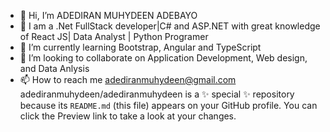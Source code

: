 - 👋 Hi, I’m ADEDIRAN MUHYDEEN ADEBAYO
- 👀 I am a .Net FullStack developer|C# and ASP.NET with great knowledge of React JS| Data Analyst | Python Programer
- 🌱 I’m currently learning Bootstrap, Angular and TypeScript
- 💞️ I’m looking to collaborate on Application Development, Web design, and Data Anlysis
- 📫 How to reach me adediranmuhydeen@gmail.com
adediranmuhydeen/adediranmuhydeen is a ✨ special ✨ repository because its `README.md` (this file) appears on your GitHub profile.
You can click the Preview link to take a look at your changes.
